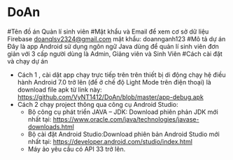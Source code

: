 # DoAn
#Tên đồ án Quản lí sinh viên
#Mật khẩu và Email để xem cơ sở dữ liệu Firebase
doanqlsv2324@gmail.com
mật khẩu: doannganh123
#Mô tả dự án
   Đây là app Android sử dụng ngôn ngữ Java dùng để quản lí sinh viên đơn giản với 3 cấp người dùng là Admin, Giảng viên và Sinh Viên
#Cách cài đặt và chạy dự án
  - Cách 1 , cài dặt app chạy trực tiếp trên trên thiết bị di động chạy hệ điều hành Android 7.0 trở lên (để ở chế độ Light Mode trên điện thoại)  là download file apk từ link này: https://github.com/VyNT1412/DoAn/blob/master/app-debug.apk
  - Cách 2 chạy project thông qua công cụ Android Studio:
    + Bộ công cụ phát triển JAVA – JDK: Download phiên phản JDK mới nhất tại: https://www.oracle.com/java/technologies/javase-downloads.html
    + Bộ cài đặt Android Studio:Download phiên bản Android Studio mới nhất tại: https://developer.android.com/studio/index.html
    + Máy ảo yêu cầu có API 33 trở lên.
